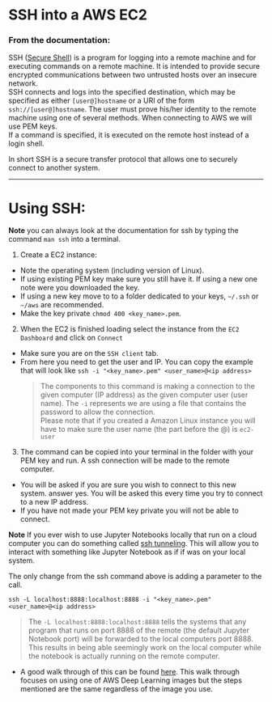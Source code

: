 # SSH into a AWS EC2

### From the documentation:
  SSH ([Secure Shell](https://en.wikipedia.org/wiki/SSH_(Secure_Shell)))  is a program for logging into a remote machine and for executing commands on a remote machine.  It is intended to provide secure encrypted communications between two untrusted hosts over an insecure network.    
  SSH connects and logs into the specified destination, which may be specified as either `[user@]hostname` or a URI of the form `ssh://[user@]hostname`.  The user must prove his/her identity to the remote machine using one of several methods.  When connecting to AWS we will use PEM keys.   
  If a command is specified, it is executed on the remote host instead of a login shell.


In short SSH is a secure transfer protocol that allows one to securely connect to another system.    

---------------
    
# Using SSH:

**Note** you can always look at the documentation for ssh by typing the command ` man ssh ` into a terminal.     
1) Create a EC2 instance:  
 - Note the operating system (including version of Linux).   
 - If using existing PEM key make sure you still have it. If using a new one note were you downloaded the key.
 - If using a new key move to to a folder dedicated to your keys, `~/.ssh`  or `~/aws` are recommended.
 - Make the key private ` chmod 400 <key_name>.pem `.

2. When the EC2 is finished loading select the instance from the `EC2 Dashboard` and click on `Connect`
 - Make sure you are on the `SSH client` tab.
 - From here you need to get the user and IP.  You can copy the example that will look like ` ssh -i "<key_name>.pem" <user_name>@<ip address> `
    > The components to this command is making a connection to the given computer (IP address) as the given computer user (user name). The `-i` represents we are using a file that contains the password to allow the connection.  
    > Please note that if you created a Amazon Linux instance you will have to make sure the user name (the part before the @) is `ec2-user`
 
3. The command can be copied into your terminal in the folder with your PEM key and run.  A ssh connection will be made to the remote computer.
 - You will be asked if you are sure you wish to connect to this new system. answer yes.  You will be asked this every time you try to connect to a new IP address.
 - If you have not made your PEM key private you will not be able to connect.
 

**Note** If you ever wish to use Jupyter Notebooks locally that run on a cloud computer you can do something called [ssh tunneling](https://www.ssh.com/ssh/tunneling).  This will allow you to interact with something like Jupyter Notebook as if if was on your local system.    

The only change from the ssh command above is adding a parameter to the call.   
 
 ``` ssh -L localhost:8888:localhost:8888 -i "<key_name>.pem" <user_name>@<ip address> ```    
  
   >  The `-L localhost:8888:localhost:8888` tells the systems that any program that runs on port 8888 of the remote (the default Jupyter Notebook port) will be forwarded to the local computers port 8888.  This results in being able seemingly work on the local computer while the notebook is actually running on the remote computer.

 - A good walk through of this can be found [here](https://aws.amazon.com/blogs/machine-learning/get-started-with-deep-learning-using-the-aws-deep-learning-ami/).  This walk through focuses on using one of AWS Deep Learning images but the steps mentioned are the same regardless of the image you use.